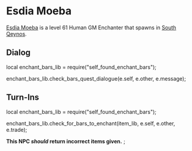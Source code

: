 # Esdia Moeba



[Esdia Moeba](/npc/1058) is a level 61 Human GM Enchanter that spawns in [South Qeynos](/zone/1).



## Dialog

local enchant_bars_lib = require("self_found_enchant_bars");

enchant_bars_lib.check_bars_quest_dialogue(e.self, e.other, e.message);


## Turn-Ins



local enchant_bars_lib = require("self_found_enchant_bars");


enchant_bars_lib.check_for_bars_to_enchant(item_lib, e.self, e.other, e.trade);


**This NPC *should* return incorrect items given.**
;